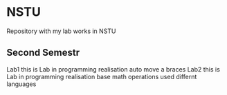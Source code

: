 # NSTU

Repository with my lab works in NSTU

Second Semestr
----
Lab1 this is Lab in programming realisation auto move a braces
Lab2 this is Lab in programming realisation base math operations used differnt languages
